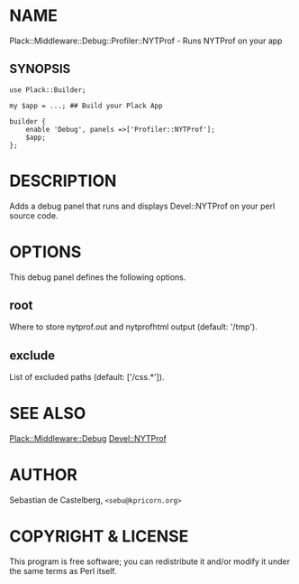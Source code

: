 # NAME

Plack::Middleware::Debug::Profiler::NYTProf - Runs NYTProf on your app

## SYNOPSIS

    use Plack::Builder;

    my $app = ...; ## Build your Plack App

    builder {
        enable 'Debug', panels =>['Profiler::NYTProf'];
        $app;
    };

# DESCRIPTION

Adds a debug panel that runs and displays Devel::NYTProf on your perl source 
code.

# OPTIONS

This debug panel defines the following options.

## root

Where to store nytprof.out and nytprofhtml output (default: '/tmp').

## exclude

List of excluded paths (default: ['/css.*']).

# SEE ALSO

[Plack::Middleware::Debug](http://search.cpan.org/perldoc?Plack::Middleware::Debug)
[Devel::NYTProf](http://search.cpan.org/perldoc?Devel::NYTProf)

# AUTHOR

Sebastian de Castelberg, `<sebu@kpricorn.org>`

# COPYRIGHT & LICENSE

This program is free software; you can redistribute it and/or modify
it under the same terms as Perl itself.